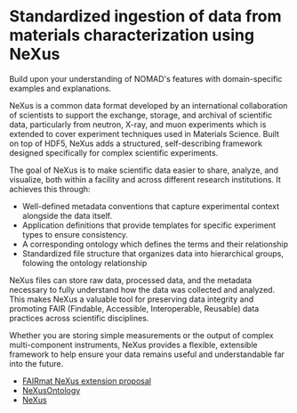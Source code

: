 # Standardized ingestion of data from materials characterization using NeXus

Build upon your understanding of NOMAD's features with domain-specific examples and explanations.

NeXus is a common data format developed by an international collaboration of scientists to support the exchange, storage, and archival of scientific data, particularly from neutron, X-ray, and muon experiments which is extended to cover experiment techniques used in Materials Science. Built on top of HDF5, NeXus adds a structured, self-describing framework designed specifically for complex scientific experiments.

The goal of NeXus is to make scientific data easier to share, analyze, and visualize, both within a facility and across different research institutions. It achieves this through:

- Well-defined metadata conventions that capture experimental context alongside the data itself.
- Application definitions that provide templates for specific experiment types to ensure consistency.
- A corresponding ontology which defines the terms and their relationship
- Standardized file structure that organizes data into hierarchical groups, folowing the ontology relationship

NeXus files can store raw data, processed data, and the metadata necessary to fully understand how the data was collected and analyzed. This makes NeXus a valuable tool for preserving data integrity and promoting FAIR (Findable, Accessible, Interoperable, Reusable) data practices across scientific disciplines.

Whether you are storing simple measurements or the output of complex multi-component instruments, NeXus provides a flexible, extensible framework to help ensure your data remains useful and understandable far into the future.

- [FAIRmat NeXus extension proposal](https://fairmat-nfdi.github.io/nexus_definitions/)
- [NeXusOntology](https://github.com/FAIRmat-NFDI/NeXusOntology/)
- [NeXus](https://www.nexusformat.org/)
